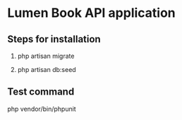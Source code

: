 # Lumen Book API application

## Steps for installation

1. php artisan migrate

2. php artisan db:seed

## Test command

php vendor/bin/phpunit